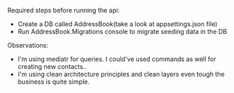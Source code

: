 Required steps before running the api:

- Create a DB called AddressBook(take a look at appsettings.json file)
- Run AddressBook.Migrations console to migrate seeding data in the DB

Observations: 
- I'm using  mediatr for queries. I could've used commands as well for creating new contacts..
- I'm using  clean architecture principles and clean layers even tough the business is quite simple.
